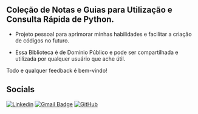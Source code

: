 ## Coleção de Notas e Guias para Utilização e Consulta Rápida de Python.

- Projeto pessoal para aprimorar minhas habilidades e facilitar a criação de códigos no futuro.


- Essa Biblioteca é de Domínio Público e pode ser compartilhada e utilizada por qualquer usuário que ache útil.

Todo e qualquer feedback é bem-vindo!

## Socials
[![Linkedin](https://img.shields.io/badge/-LinkedIn/leomsantos-blue?style=flat-square&logo=Linkedin&logoColor=white&link=https://www.linkedin.com/in/leomsantos/)](https://www.linkedin.com/in/leomsantos/)
[![Gmail Badge](https://img.shields.io/badge/-leoms--98@hotmail.com-D14836?style=flat-square&logo=Gmail&logoColor=white)](mailto:leoms-98@hotmail.com)
[![GitHub](https://img.shields.io/github/followers/LeoMSgit?label=follow&style=social)](https://github.com/LeoMSgit)
